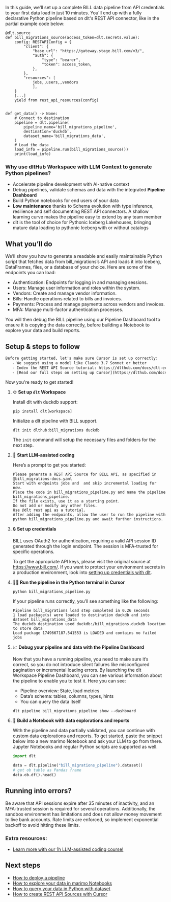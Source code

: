 In this guide, we'll set up a complete BILL data pipeline from API credentials to your first data load in just 10 minutes. You'll end up with a fully declarative Python pipeline based on dlt's REST API connector, like in the partial example code below:

```python-outcome
@dlt.source
def bill_migrations_source(access_token=dlt.secrets.value):
    config: RESTAPIConfig = {
        "client": {
            "base_url": "https://gateway.stage.bill.com/v3/",
            "auth": {
                "type": "bearer",
                "token": access_token,
            },
        },
        "resources": [
            jobs,,users,,vendors
            ],
    }
    [...]
    yield from rest_api_resources(config)


def get_data() -> None:
    # Connect to destination
    pipeline = dlt.pipeline(
        pipeline_name='bill_migrations_pipeline',
        destination='duckdb',
        dataset_name='bill_migrations_data', 
    )
    # Load the data
    load_info = pipeline.run(bill_migrations_source())
    print(load_info) 
```

### Why use dltHub Workspace with LLM Context to generate Python pipelines?

- Accelerate pipeline development with AI-native context
- Debug pipelines, validate schemas and data with the integrated **Pipeline Dashboard**
- Build Python notebooks for end users of your data
- **Low maintenance** thanks to Schema evolution with type inference, resilience and self documenting REST API connectors. A shallow learning curve makes the pipeline easy to extend by any team member
- dlt is the tool of choice for Pythonic Iceberg Lakehouses, bringing mature data loading to pythonic Iceberg with or without catalogs

## What you’ll do

We’ll show you how to generate a readable and easily maintainable Python script that fetches data from bill_migrations’s API and loads it into Iceberg, DataFrames, files, or a database of your choice. Here are some of the endpoints you can load:

- Authentication: Endpoints for logging in and managing sessions.
- Users: Manage user information and roles within the system.
- Vendors: Create and manage vendor information.
- Bills: Handle operations related to bills and invoices.
- Payments: Process and manage payments across vendors and invoices.
- MFA: Manage multi-factor authentication processes.

You will then debug the BILL pipeline using our Pipeline Dashboard tool to ensure it is copying the data correctly, before building a Notebook to explore your data and build reports.

## Setup & steps to follow

```default
Before getting started, let's make sure Cursor is set up correctly:
   - We suggest using a model like Claude 3.7 Sonnet or better
   - Index the REST API Source tutorial: https://dlthub.com/docs/dlt-ecosystem/verified-sources/rest_api/ and add it to context as **@dlt rest api**
   - [Read our full steps on setting up Cursor](https://dlthub.com/docs/dlt-ecosystem/llm-tooling/cursor-restapi#23-configuring-cursor-with-documentation)
```

Now you're ready to get started!

1. ⚙️ **Set up `dlt` Workspace**
    
    Install dlt with duckdb support:
    ```shell
    pip install dlt[workspace]
    ```

    Initialize a dlt pipeline with BILL support.
    ```shell
    dlt init dlthub:bill_migrations duckdb
    ```

    The `init` command will setup the necessary files and folders for the next step.
    
2. 🤠 **Start LLM-assisted coding**
    
    Here’s a prompt to get you started:
    
    ```prompt
    Please generate a REST API Source for BILL API, as specified in @bill_migrations-docs.yaml 
    Start with endpoints jobs and  and skip incremental loading for now. 
    Place the code in bill_migrations_pipeline.py and name the pipeline bill_migrations_pipeline. 
    If the file exists, use it as a starting point. 
    Do not add or modify any other files. 
    Use @dlt rest api as a tutorial. 
    After adding the endpoints, allow the user to run the pipeline with python bill_migrations_pipeline.py and await further instructions.
    ```

    
3. 🔒 **Set up credentials** 
    
    BILL uses OAuth2 for authentication, requiring a valid API session ID generated through the login endpoint. The session is MFA-trusted for specific operations.
    
    To get the appropriate API keys, please visit the original source at https://www.bill.com/.
    If you want to protect your environment secrets in a production environment, look into [setting up credentials with dlt](https://dlthub.com/docs/walkthroughs/add_credentials).
    
4. 🏃‍♀️ **Run the pipeline in the Python terminal in Cursor**
    
    ```shell
    python bill_migrations_pipeline.py
    ```
    
    If your pipeline runs correctly, you’ll see something like the following:
    
    ```shell
    Pipeline bill_migrations load step completed in 0.26 seconds
    1 load package(s) were loaded to destination duckdb and into dataset bill_migrations_data
    The duckdb destination used duckdb:/bill_migrations.duckdb location to store data
    Load package 1749667187.541553 is LOADED and contains no failed jobs
    ```
    
5. 📈 **Debug your pipeline and data with the Pipeline Dashboard**

    Now that you have a running pipeline, you need to make sure it’s correct, so you do not introduce silent failures like misconfigured pagination or incremental loading errors. By launching the dlt Workspace Pipeline Dashboard, you can see various information about the pipeline to enable you to test it. Here you can see:
    - Pipeline overview: State, load metrics
    - Data’s schema: tables, columns, types, hints
    - You can query the data itself
    
    ```shell
    dlt pipeline bill_migrations_pipeline show --dashboard
    ```
    
6. 🐍 **Build a Notebook with data explorations and reports**

    With the pipeline and data partially validated, you can continue with custom data explorations and reports. To get started, paste the snippet below into a new marimo Notebook and ask your LLM to go from there. Jupyter Notebooks and regular Python scripts are supported as well.

    
    ```python
    import dlt

   data = dlt.pipeline("bill_migrations_pipeline").dataset()
   # get ob table as Pandas frame
   data.ob.df().head()
    ```

## Running into errors?

Be aware that API sessions expire after 35 minutes of inactivity, and an MFA-trusted session is required for several operations. Additionally, the sandbox environment has limitations and does not allow money movement to live bank accounts. Rate limits are enforced, so implement exponential backoff to avoid hitting these limits.

### Extra resources:

- [Learn more with our 1h LLM-assisted coding course!](https://www.youtube.com/watch?v=GGid70rnJuM)

## Next steps

- [How to deploy a pipeline](https://dlthub.com/docs/walkthroughs/deploy-a-pipeline)
- [How to explore your data in marimo Notebooks](https://dlthub.com/docs/general-usage/dataset-access/marimo)
- [How to query your data in Python with dataset](https://dlthub.com/docs/general-usage/dataset-access/dataset)
- [How to create REST API Sources with Cursor](https://dlthub.com/docs/dlt-ecosystem/llm-tooling/cursor-restapi)